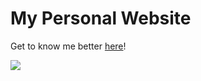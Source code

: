 # My Personal Website

Get to know me better <a href="https://rohanxminocha.github.io/" target="_blank">here</a>!

<a href="https://rohanxminocha.github.io/" target=”_blank”>
  <img src="https://github.com/rohanxminocha/rohanxminocha.github.io/blob/master/img/personalwebsite.png" />
</a>
